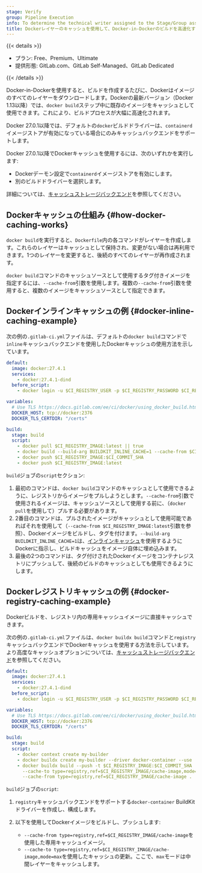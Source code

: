 ```yaml
---
stage: Verify
group: Pipeline Execution
info: To determine the technical writer assigned to the Stage/Group associated with this page, see https://handbook.gitlab.com/handbook/product/ux/technical-writing/#assignments
title: Dockerレイヤーのキャッシュを使用して、Docker-in-Dockerのビルドを高速化する
---
```


{{< details >}}

- プラン: Free、Premium、Ultimate
- 提供形態: GitLab.com、GitLab Self-Managed、GitLab Dedicated

{{< /details >}}

Docker-in-Dockerを使用すると、ビルドを作成するたびに、Dockerはイメージのすべてのレイヤーをダウンロードします。Dockerの最新バージョン（Docker 1.13以降）では、`docker build`ステップ中に既存のイメージをキャッシュとして使用できます。これにより、ビルドプロセスが大幅に高速化されます。

Docker 27.0.1以降では、デフォルトの`docker`ビルドドライバーは、`containerd`イメージストアが有効になっている場合にのみキャッシュバックエンドをサポートします。

Docker 27.0.1以降でDockerキャッシュを使用するには、次のいずれかを実行します:

- Dockerデーモン設定で`containerd`イメージストアを有効にします。
- 別のビルドドライバーを選択します。

詳細については、[キャッシュストレージバックエンド](https://docs.docker.com/build/cache/backends/)を参照してください。

## Dockerキャッシュの仕組み {#how-docker-caching-works}

`docker build`を実行すると、`Dockerfile`内の各コマンドがレイヤーを作成します。これらのレイヤーはキャッシュとして保持され、変更がない場合は再利用できます。1つのレイヤーを変更すると、後続のすべてのレイヤーが再作成されます。

`docker build`コマンドのキャッシュソースとして使用するタグ付きイメージを指定するには、`--cache-from`引数を使用します。複数の`--cache-from`引数を使用すると、複数のイメージをキャッシュソースとして指定できます。

## Dockerインラインキャッシュの例 {#docker-inline-caching-example}

次の例の`.gitlab-ci.yml`ファイルは、デフォルトの`docker build`コマンドで`inline`キャッシュバックエンドを使用したDockerキャッシュの使用方法を示しています。

```yaml
default:
  image: docker:27.4.1
  services:
    - docker:27.4.1-dind
  before_script:
    - docker login -u $CI_REGISTRY_USER -p $CI_REGISTRY_PASSWORD $CI_REGISTRY

variables:
  # Use TLS https://docs.gitlab.com/ee/ci/docker/using_docker_build.html#tls-enabled
  DOCKER_HOST: tcp://docker:2376
  DOCKER_TLS_CERTDIR: "/certs"

build:
  stage: build
  script:
    - docker pull $CI_REGISTRY_IMAGE:latest || true
    - docker build --build-arg BUILDKIT_INLINE_CACHE=1 --cache-from $CI_REGISTRY_IMAGE:latest --tag $CI_REGISTRY_IMAGE:$CI_COMMIT_SHA --tag $CI_REGISTRY_IMAGE:latest .
    - docker push $CI_REGISTRY_IMAGE:$CI_COMMIT_SHA
    - docker push $CI_REGISTRY_IMAGE:latest
```

`build`ジョブの`script`セクション:

1. 最初のコマンドは、`docker build`コマンドのキャッシュとして使用できるように、レジストリからイメージをプルしようとします。`--cache-from`引数で使用されるイメージは、キャッシュソースとして使用する前に、（`docker pull`を使用して）プルする必要があります。
1. 2番目のコマンドは、プルされたイメージがキャッシュとして使用可能であればそれを使用して（`--cache-from $CI_REGISTRY_IMAGE:latest`引数を参照）、Dockerイメージをビルドし、タグを付けます。`--build-arg BUILDKIT_INLINE_CACHE=1`は、[インラインキャッシュ](https://docs.docker.com/build/cache/backends/inline/)を使用するようにDockerに指示し、ビルドキャッシュをイメージ自体に埋め込みます。
1. 最後の2つのコマンドは、タグ付けされたDockerイメージをコンテナレジストリにプッシュして、後続のビルドのキャッシュとしても使用できるようにします。

## Dockerレジストリキャッシュの例 {#docker-registry-caching-example}

Dockerビルドを、レジストリ内の専用キャッシュイメージに直接キャッシュできます。

次の例の`.gitlab-ci.yml`ファイルは、`docker buildx build`コマンドと`registry`キャッシュバックエンドでDockerキャッシュを使用する方法を示しています。より高度なキャッシュオプションについては、[キャッシュストレージバックエンド](https://docs.docker.com/build/cache/backends/)を参照してください。

```yaml
default:
  image: docker:27.4.1
  services:
    - docker:27.4.1-dind
  before_script:
    - docker login -u $CI_REGISTRY_USER -p $CI_REGISTRY_PASSWORD $CI_REGISTRY

variables:
  # Use TLS https://docs.gitlab.com/ee/ci/docker/using_docker_build.html#tls-enabled
  DOCKER_HOST: tcp://docker:2376
  DOCKER_TLS_CERTDIR: "/certs"

build:
  stage: build
  script:
    - docker context create my-builder
    - docker buildx create my-builder --driver docker-container --use
    - docker buildx build --push -t $CI_REGISTRY_IMAGE:$CI_COMMIT_SHA
      --cache-to type=registry,ref=$CI_REGISTRY_IMAGE/cache-image,mode=max
      --cache-from type=registry,ref=$CI_REGISTRY_IMAGE/cache-image .
```

`build`ジョブの`script`:

1. `registry`キャッシュバックエンドをサポートする`docker-container` BuildKitドライバーを作成し、構成します。
1. 以下を使用してDockerイメージをビルドし、プッシュします:

   - `--cache-from type=registry,ref=$CI_REGISTRY_IMAGE/cache-image`を使用した専用キャッシュイメージ。
   - `--cache-to type=registry,ref=$CI_REGISTRY_IMAGE/cache-image,mode=max`を使用したキャッシュの更新。ここで、`max`モードは中間レイヤーをキャッシュします。
